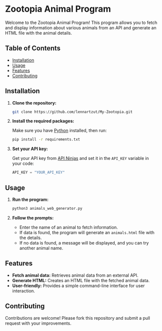# Zootopia Animal Program

Welcome to the Zootopia Animal Program! This program allows you to 
fetch and display information about various animals from an API and generate an HTML file with the animal details.

## Table of Contents

- [Installation](#installation)
- [Usage](#usage)
- [Features](#features)
- [Contributing](#contributing)

## Installation

1. **Clone the repository:**

    ```bash
    git clone https://github.com/lennartzut/My-Zootopia.git
    ```

2. **Install the required packages:**

    Make sure you have [Python](https://www.python.org/downloads/) installed, then run:

    ```bash
    pip install -r requirements.txt
    ```

3. **Set your API key:**

    Get your API key from [API Ninjas](https://api-ninjas.com/) and set it in the `API_KEY` variable in your code:

    ```python
    API_KEY = "YOUR_API_KEY"
    ```

## Usage

1. **Run the program:**

    ```bash
    python3 animals_web_generator.py
    ```

2. **Follow the prompts:**

    - Enter the name of an animal to fetch information.
    - If data is found, the program will generate an `animals.html` file with the details.
    - If no data is found, a message will be displayed, and you can try another animal name.

## Features

- **Fetch animal data:** Retrieves animal data from an external API.
- **Generate HTML:** Creates an HTML file with the fetched animal data.
- **User-friendly:** Provides a simple command-line interface for user interaction.

## Contributing
Contributions are welcome! Please fork this repository and submit a pull request with your improvements.

